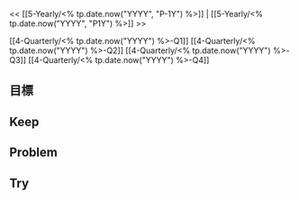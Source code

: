 << [[5-Yearly/<% tp.date.now("YYYY", "P-1Y") %>]] | [[5-Yearly/<% tp.date.now("YYYY", "P1Y") %>]] >>

[[4-Quarterly/<% tp.date.now("YYYY") %>-Q1]]
[[4-Quarterly/<% tp.date.now("YYYY") %>-Q2]]
[[4-Quarterly/<% tp.date.now("YYYY") %>-Q3]]
[[4-Quarterly/<% tp.date.now("YYYY") %>-Q4]]
## 目標
## Keep
## Problem
## Try
